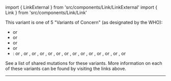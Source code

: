 import { LinkExternal } from 'src/components/Link/LinkExternal'
import { Link } from 'src/components/Link/Link'

This variant is one of 5 "Variants of Concern" (as designated by the WHO):
- <VarOrLin name="20I (Alpha, V1)" prefix=""/> or <Lin name="B.1.1.7" />
- <VarOrLin name="20H (Beta, V2)" prefix=""/> or <Lin name="B.1.351" />
- <VarOrLin name="20J (Gamma, V3)" prefix=""/> or <Lin name="P.1" />
- <VarOrLin name="21A (Delta)" prefix=""/> or <Lin name="B.1.617.2" />
- <Who name="Omicron" />: <VarOrLin name="21K (Omicron)" prefix =""/> or <Lin name="BA.1" />, <VarOrLin name="21L (Omicron)" prefix =""/> or <Lin name="BA.2" />,  <VarOrLin name="22A (Omicron)" prefix =""/> or <Lin name="BA.4" />, <VarOrLin name="22B (Omicron)" prefix =""/> or <Lin name="BA.5" />, <VarOrLin name="22C (Omicron)" prefix =""/> or <Lin name="BA.2.12.1" />, <VarOrLin name="22D (Omicron)" prefix =""/> or <Lin name="BA.2.75" />, <VarOrLin name="22E (Omicron)" prefix =""/> or <Lin name="BQ.1" />, <VarOrLin name="22F (Omicron)" prefix =""/> or <Lin name="XBB" />, <VarOrLin name="23A (Omicron)" prefix =""/> or <Lin name="XBB.1.5" />, <VarOrLin name="23B (Omicron)" prefix =""/> or <Lin name="XBB.1.16" />, <VarOrLin name="23C (Omicron)" prefix =""/> or <Lin name="CH.1.1" />, <VarOrLin name="23D (Omicron)" prefix =""/> or <Lin name="XBB.1.9" />, <VarOrLin name="23E (Omicron)" prefix =""/> or <Lin name="XBB.2.3" />, <VarOrLin name="23F (Omicron)" prefix =""/> or <Lin name="EG.5.1" />

See a <Link href="/shared-mutations">list of shared mutations</Link> for these variants. More information on each of these variants can be found by visiting the links above.

---
